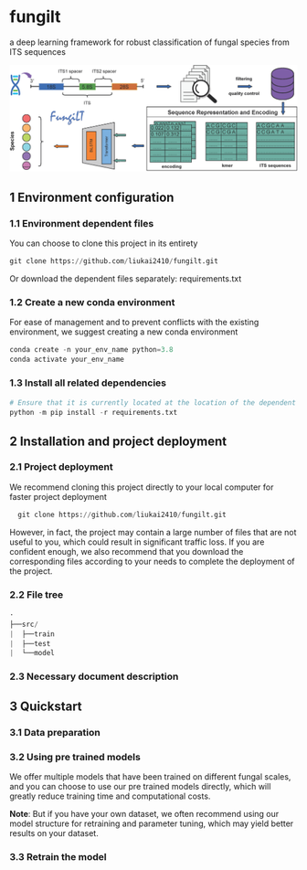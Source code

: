 # fungilt
a deep learning framework for robust classification of fungal species from ITS sequences

![abstract](./images/fig0.png)

## 1 Environment configuration

### 1.1 Environment dependent files

You can choose to clone this project in its entirety

```python
git clone https://github.com/liukai2410/fungilt.git
```
Or download the dependent files separately: requirements.txt

### 1.2 Create a new conda environment
For ease of management and to prevent conflicts with the existing environment, we suggest creating a new conda environment
```python
conda create -n your_env_name python=3.8
conda activate your_env_name
```

### 1.3 Install all related dependencies
```python
# Ensure that it is currently located at the location of the dependent file
python -m pip install -r requirements.txt
```

## 2 Installation and project deployment
### 2.1 Project deployment
We recommend cloning this project directly to your local computer for faster project deployment
```python
  git clone https://github.com/liukai2410/fungilt.git
```
However, in fact, the project may contain a large number of files that are not useful to you, which could result in significant traffic loss. If you are confident enough, we also recommend that you download the corresponding files according to your needs to complete the deployment of the project.
### 2.2 File tree
```python
·
├──src/
|  ├──train
|  ├──test
|  └──model

```
### 2.3 Necessary document description


## 3 Quickstart
### 3.1 Data preparation

### 3.2 Using pre trained models
We offer multiple models that have been trained on different fungal scales, and you can choose to use our pre trained models directly, which will greatly reduce training time and computational costs.

**Note**: But if you have your own dataset, we often recommend using our model structure for retraining and parameter tuning, which may yield better results on your dataset.
### 3.3 Retrain the model
